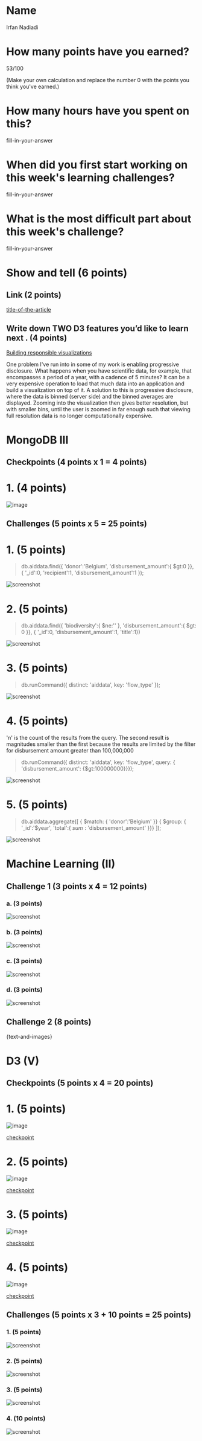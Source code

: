 # Name

Irfan Nadiadi

# How many points have you earned?

53/100

(Make your own calculation and replace the number 0 with the points you think you've earned.)

# How many hours have you spent on this?

fill-in-your-answer

# When did you first start working on this week's learning challenges?

fill-in-your-answer

# What is the most difficult part about this week's challenge?

fill-in-your-answer

# Show and tell (6 points)

## Link (2 points)

[title-of-the-article](http://link-to-an-interesting-D3-visualization-example)

## Write down TWO D3 features you’d like to learn next . (4 points)

[Building responsible visualizations](https://blog.safaribooksonline.com/2014/02/17/building-responsible-visualizations-d3-js/)

One problem I've run into in some of my work is enabling progressive disclosure. What happens when you have scientific data, for example, that encompasses a period of a year, with a cadence of 5 minutes? It can be a very expensive operation to load that much data into an application and build a visualization on top of it. A solution to this is progressive disclosure, where the data is binned (server side) and the binned averages are displayed. Zooming into the visualization then gives better resolution, but with smaller bins, until the user is zoomed in far enough such that viewing full resolution data is no longer computationally expensive.


# MongoDB III

## Checkpoints (4 points x 1 = 4 points)

# 1. (4 points)

![image](checkpoints/mongo_1.png)

## Challenges (5 points x 5 = 25 points)

# 1. (5 points)

> db.aiddata.find({ 'donor':'Belgium', 'disbursement_amount':{ $gt:0 }}, { '_id':0, 'recipient':1, 'disbursement_amount':1 });

![screenshot](challenges/mongo_1.png)

# 2. (5 points)

> db.aiddata.find({ 'biodiversity':{ $ne:'' }, 'disbursement_amount':{ $gt: 0 }}, { '_id':0, 'disbursement_amount':1, 'title':1})

![screenshot](challenges/mongo_2.png)

# 3. (5 points)

> db.runCommand({ distinct: 'aiddata', key: 'flow_type' });

![screenshot](challenges/mongo_3.png)

# 4. (5 points)

'n' is the count of the results from the query. The second result is magnitudes smaller than the first because the results are limited by the filter for disbursement amount greater than 100,000,000

>  db.runCommand({ distinct: 'aiddata', key: 'flow_type', query: { 'disbursement_amount': {$gt:100000000}}});

![screenshot](challenges/mongo_4.png)

# 5. (5 points)

> db.aiddata.aggregate([ { $match: { 'donor':'Belgium' }}
						 { $group: { '_id':'$year', 'total':{ $sum: '$disbursement_amount' }}}
						 ]);

![screenshot](challenges/monngo_5.png)

# Machine Learning (II)

## Challenge 1 (3 points x 4 = 12 points)

### a. (3 points)

![screenshot](challenges/ml_1a.png)

### b. (3 points)

![screenshot](challenges/ml_1b.png)

### c. (3 points) 

![screenshot](challenges/ml_1c.png)

### d. (3 points) 

![screenshot](challenges/ml_1d.png)

## Challenge 2 (8 points)

{text-and-images}

# D3 (V)

## Checkpoints (5 points x 4 = 20 points)

# 1. (5 points)

![image](d3/check1.png)

[checkpoint](d3/checkpoint1.html)

# 2. (5 points)

![image](d3/check2.png)

[checkpoint](d3/checkpoint2.html)

# 3. (5 points)

![image](image.png?raw=true)

[checkpoint](checkpoint.html)

# 4. (5 points)

![image](image.png?raw=true)

[checkpoint](checkpoint.html)

## Challenges 	(5 points x 3 + 10 points = 25 points)

### 1. (5 points)

![screenshot](screenshot.png?raw=true)

### 2. (5 points)

![screenshot](screenshot.png?raw=true)

### 3. (5 points)

![screenshot](screenshot.png?raw=true)

### 4. (10 points)

![screenshot](screenshot.png?raw=true)

